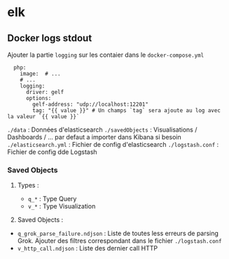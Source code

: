 # elk

## Docker logs stdout

Ajouter la partie `logging` sur les contaier dans le `docker-compose.yml`

```
  php:
    image:  # ...
    # ...
    logging:
      driver: gelf
      options:
        gelf-address: "udp://localhost:12201"
        tag: "{{ value }}" # Un champs `tag` sera ajoute au log avec la valeur `{{ value }}`
```	

`./data` : Données d'elasticsearch
`./savedObjects` : Visualisations / Dashboards / ... par defaut a importer dans Kibana si besoin
`./elasticsearch.yml` : Fichier de config d'elasticsearch
`./logstash.conf` : Fichier de config dde Logstash

### Saved Objects

1. Types :
	- `q_*` : Type Query
	- `v_*` : Type Visualization

2. Saved Objects :

- `q_grok_parse_failure.ndjson` : Liste de toutes less erreurs de parsing Grok. Ajouter des filtres correspondant dans le fichier `./logstash.conf`
- `v_http_call.ndjson` : Liste des dernier call HTTP